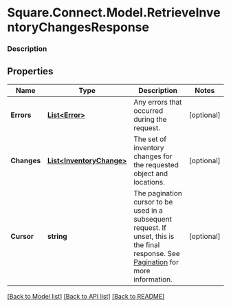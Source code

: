 # Square.Connect.Model.RetrieveInventoryChangesResponse

### Description



## Properties

Name | Type | Description | Notes
------------ | ------------- | ------------- | -------------
**Errors** | [**List&lt;Error&gt;**](Error.md) | Any errors that occurred during the request. | [optional] 
**Changes** | [**List&lt;InventoryChange&gt;**](InventoryChange.md) | The set of inventory changes for the requested object and locations. | [optional] 
**Cursor** | **string** | The pagination cursor to be used in a subsequent request. If unset, this is the final response.  See [Pagination](https://developer.squareup.com/docs/basics/api101/pagination) for more information. | [optional] 



[[Back to Model list]](../README.md#documentation-for-models) [[Back to API list]](../README.md#documentation-for-api-endpoints) [[Back to README]](../README.md)

